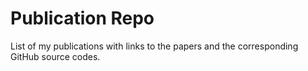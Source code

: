 # Publication Repo
List of my publications with links to the papers and the corresponding GitHub source codes.
